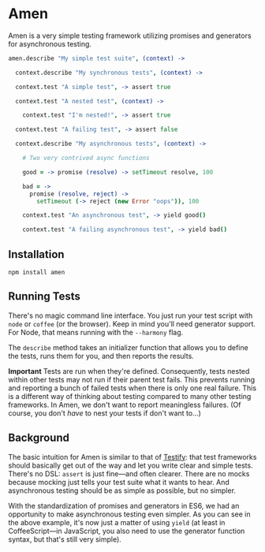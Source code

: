 # Amen

Amen is a very simple testing framework utilizing promises and generators for asynchronous testing.

```coffeescript
amen.describe "My simple test suite", (context) ->

  context.describe "My synchronous tests", (context) ->

  context.test "A simple test", -> assert true

  context.test "A nested test", (context) ->

    context.test "I'm nested!", -> assert true

  context.test "A failing test", -> assert false

  context.describe "My asynchronous tests", (context) ->

    # Two very contrived async functions

    good = -> promise (resolve) -> setTimeout resolve, 100

    bad = ->
      promise (resolve, reject) ->
        setTimeout (-> reject (new Error "oops")), 100

    context.test "An asynchronous test", -> yield good()

    context.test "A failing asynchronous test", -> yield bad()
```

## Installation

```
npm install amen
```

## Running Tests

There's no magic command line interface. You just run your test script with `node` or `coffee` (or the browser). Keep in mind you'll need generator support. For Node, that means running with the `--harmony` flag.

The `describe` method takes an initializer function that allows you to define the tests, runs them for you, and then reports the results.

**Important** Tests are run when they're defined. Consequently, tests nested within other tests may not run if their parent test fails. This prevents running and reporting a bunch of failed tests when there is only one real failure. This is a different way of thinking about testing compared to many other testing frameworks. In Amen, we don't want to report meaningless failures. (Of course, you don't _have_ to nest your tests if don't want to&hellip;)

## Background

The basic intuition for Amen is similar to that of [Testify][]: that test frameworks should basically get out of the way and let you write clear and simple tests. There's no DSL: `assert` is just fine&mdash;and often clearer. There are no mocks because mocking just tells your test suite what it wants to hear. And asynchronous testing should be as simple as possible, but no simpler.

[Testify]:https://github.com/pandastrike/testify

With the standardization of promises and generators in ES6, we had an opportunity to make asynchronous testing even simpler. As you can see in the above example, it's now just a matter of using `yield` (at least in CoffeeScript&mdash;in JavaScript, you also need to use the generator function syntax, but that's still very simple).
